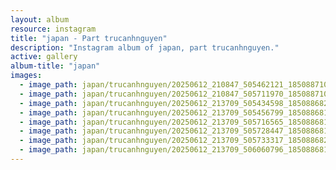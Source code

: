 ```yaml
---
layout: album
resource: instagram
title: "japan - Part trucanhnguyen"
description: "Instagram album of japan, part trucanhnguyen."
active: gallery
album-title: "japan"
images:
  - image_path: japan/trucanhnguyen/20250612_210847_505462121_18508871077023506_835232232359070866_n.jpg
  - image_path: japan/trucanhnguyen/20250612_210847_505711970_18508871065023506_6045603323642651899_n.jpg
  - image_path: japan/trucanhnguyen/20250612_213709_505434598_18508868233023506_2686631282027215695_n.jpg
  - image_path: japan/trucanhnguyen/20250612_213709_505456799_18508868161023506_4401188124119622373_n.jpg
  - image_path: japan/trucanhnguyen/20250612_213709_505716565_18508868173023506_7800133788354295264_n.jpg
  - image_path: japan/trucanhnguyen/20250612_213709_505728447_18508868128023506_5397498689213920120_n.jpg
  - image_path: japan/trucanhnguyen/20250612_213709_505733317_18508868224023506_791244724548696457_n.jpg
  - image_path: japan/trucanhnguyen/20250612_213709_506060796_18508868188023506_7643581094807551781_n.jpg
---
```

